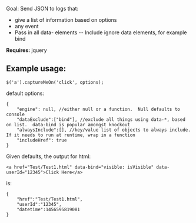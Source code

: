 Goal: Send JSON to logs that:

- give a list of information based on options
- any event
- Pass in all data- elements
-- Include ignore data elements, for example bind

**Requires:** jquery

## Example usage:

```
$('a').captureMeOn('click', options);
```

default options:

```
{
    "engine": null, //either null or a function.  Null defaults to console
    "dataExclude":["bind"], //exclude all things using data-*, based on list.  data-bind is popular amongst knockout
    "alwaysInclude":[], //key/value list of objects to always include.  If it needs to run at runtime, wrap in a function
    "includeHref": true
}
```

Given defaults, the output for html:

```
<a href="Test/Test1.html" data-bind="visible: isVisible" data-userId="12345">Click Here</a>
```

is:

```
{ 
    "href":"Test/Test1.html",
    "userId":"12345",
    "datetime":1456595819081
}
```